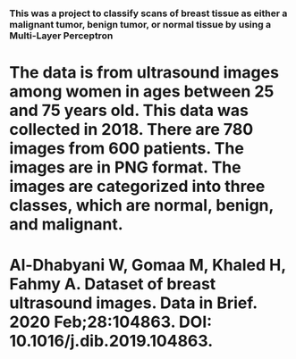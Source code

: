 ### This was a project to classify scans of breast tissue as either a malignant tumor, benign tumor, or normal tissue by using a Multi-Layer Perceptron

# The data is from ultrasound images among women in ages between 25 and 75 years old. This data was collected in 2018. There are 780 images from 600 patients. The images are in PNG format. The images are categorized into three classes, which are normal, benign, and malignant. 
# Al-Dhabyani W, Gomaa M, Khaled H, Fahmy A. Dataset of breast ultrasound images. Data in Brief. 2020 Feb;28:104863. DOI: 10.1016/j.dib.2019.104863.